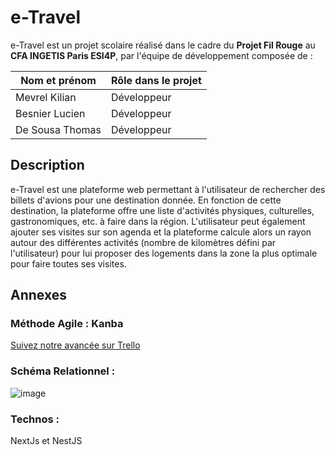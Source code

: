 # e-Travel

e-Travel est un projet scolaire réalisé dans le cadre du **Projet Fil Rouge** au **CFA INGETIS Paris ESI4P**, par l'équipe de développement composée de :

| Nom et prénom | Rôle dans le projet |
| --- | --- |
| Mevrel Kilian | Développeur |
| Besnier Lucien | Développeur |
| De Sousa Thomas | Développeur |


## Description
e-Travel est une plateforme web permettant à l'utilisateur de rechercher des billets d'avions pour une destination donnée. En fonction de cette destination, la plateforme offre une liste d'activités physiques, culturelles, gastronomiques, etc. à faire dans la région. L'utilisateur peut également ajouter ses visites sur son agenda et la plateforme calcule alors un rayon autour des différentes activités (nombre de kilomètres défini par l'utilisateur) pour lui proposer des logements dans la zone la plus optimale pour faire toutes ses visites.

## Annexes 

### Méthode Agile : Kanba
[Suivez notre avancée sur Trello](https://trello.com/b/RlX7NGAe/fil-rouge-projet)

### Schéma Relationnel : 
![image](![image](https://user-images.githubusercontent.com/72379955/229750018-d9876096-caff-4ba2-bb32-8c74a26e52cf.png))

### Technos : 
NextJs et NestJS


